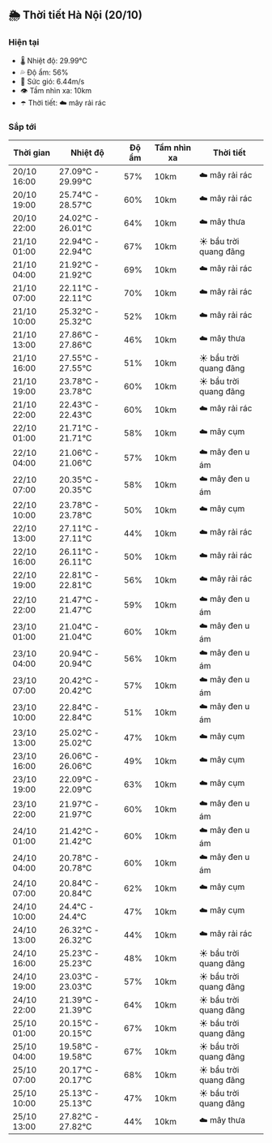 ## 🌦️ Thời tiết Hà Nội (20/10)

### Hiện tại

- 🌡️ Nhiệt độ: 29.99℃
- 💦 Độ ẩm: 56%
- 💨 Sức gió: 6.44m/s
- 👁️ Tầm nhìn xa: 10km
- ☂️ Thời tiết: ☁️ mây rải rác

### Sắp tới

| Thời gian | Nhiệt độ | Độ ẩm | Tầm nhìn xa | Thời tiết |
| --- | --- | --- | --- | --- |
| 20/10 16:00 | 27.09℃ - 29.99℃ | 57% | 10km | ☁️ mây rải rác |
| 20/10 19:00 | 25.74℃ - 28.57℃ | 60% | 10km | ☁️ mây rải rác |
| 20/10 22:00 | 24.02℃ - 26.01℃ | 64% | 10km | ☁️ mây thưa |
| 21/10 01:00 | 22.94℃ - 22.94℃ | 67% | 10km | ☀️ bầu trời quang đãng |
| 21/10 04:00 | 21.92℃ - 21.92℃ | 69% | 10km | ☁️ mây rải rác |
| 21/10 07:00 | 22.11℃ - 22.11℃ | 70% | 10km | ☁️ mây rải rác |
| 21/10 10:00 | 25.32℃ - 25.32℃ | 52% | 10km | ☁️ mây rải rác |
| 21/10 13:00 | 27.86℃ - 27.86℃ | 46% | 10km | ☁️ mây thưa |
| 21/10 16:00 | 27.55℃ - 27.55℃ | 51% | 10km | ☀️ bầu trời quang đãng |
| 21/10 19:00 | 23.78℃ - 23.78℃ | 60% | 10km | ☀️ bầu trời quang đãng |
| 21/10 22:00 | 22.43℃ - 22.43℃ | 60% | 10km | ☁️ mây rải rác |
| 22/10 01:00 | 21.71℃ - 21.71℃ | 58% | 10km | ☁️ mây cụm |
| 22/10 04:00 | 21.06℃ - 21.06℃ | 57% | 10km | ☁️ mây đen u ám |
| 22/10 07:00 | 20.35℃ - 20.35℃ | 58% | 10km | ☁️ mây đen u ám |
| 22/10 10:00 | 23.78℃ - 23.78℃ | 50% | 10km | ☁️ mây cụm |
| 22/10 13:00 | 27.11℃ - 27.11℃ | 44% | 10km | ☁️ mây rải rác |
| 22/10 16:00 | 26.11℃ - 26.11℃ | 50% | 10km | ☁️ mây rải rác |
| 22/10 19:00 | 22.81℃ - 22.81℃ | 56% | 10km | ☁️ mây rải rác |
| 22/10 22:00 | 21.47℃ - 21.47℃ | 59% | 10km | ☁️ mây đen u ám |
| 23/10 01:00 | 21.04℃ - 21.04℃ | 60% | 10km | ☁️ mây đen u ám |
| 23/10 04:00 | 20.94℃ - 20.94℃ | 56% | 10km | ☁️ mây đen u ám |
| 23/10 07:00 | 20.42℃ - 20.42℃ | 57% | 10km | ☁️ mây đen u ám |
| 23/10 10:00 | 22.84℃ - 22.84℃ | 51% | 10km | ☁️ mây đen u ám |
| 23/10 13:00 | 25.02℃ - 25.02℃ | 47% | 10km | ☁️ mây cụm |
| 23/10 16:00 | 26.06℃ - 26.06℃ | 49% | 10km | ☁️ mây cụm |
| 23/10 19:00 | 22.09℃ - 22.09℃ | 63% | 10km | ☁️ mây cụm |
| 23/10 22:00 | 21.97℃ - 21.97℃ | 60% | 10km | ☁️ mây đen u ám |
| 24/10 01:00 | 21.42℃ - 21.42℃ | 60% | 10km | ☁️ mây đen u ám |
| 24/10 04:00 | 20.78℃ - 20.78℃ | 60% | 10km | ☁️ mây đen u ám |
| 24/10 07:00 | 20.84℃ - 20.84℃ | 62% | 10km | ☁️ mây cụm |
| 24/10 10:00 | 24.4℃ - 24.4℃ | 47% | 10km | ☁️ mây cụm |
| 24/10 13:00 | 26.32℃ - 26.32℃ | 44% | 10km | ☁️ mây rải rác |
| 24/10 16:00 | 25.23℃ - 25.23℃ | 48% | 10km | ☀️ bầu trời quang đãng |
| 24/10 19:00 | 23.03℃ - 23.03℃ | 57% | 10km | ☀️ bầu trời quang đãng |
| 24/10 22:00 | 21.39℃ - 21.39℃ | 64% | 10km | ☀️ bầu trời quang đãng |
| 25/10 01:00 | 20.15℃ - 20.15℃ | 67% | 10km | ☀️ bầu trời quang đãng |
| 25/10 04:00 | 19.58℃ - 19.58℃ | 67% | 10km | ☀️ bầu trời quang đãng |
| 25/10 07:00 | 20.17℃ - 20.17℃ | 68% | 10km | ☀️ bầu trời quang đãng |
| 25/10 10:00 | 25.13℃ - 25.13℃ | 47% | 10km | ☀️ bầu trời quang đãng |
| 25/10 13:00 | 27.82℃ - 27.82℃ | 44% | 10km | ☁️ mây thưa |
